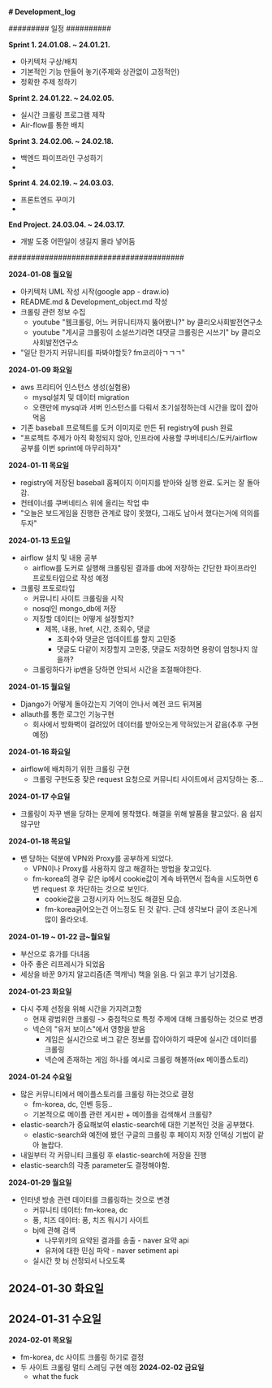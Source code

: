 **# Development_log**

######### 일정 ##########

**Sprint 1. 24.01.08. ~ 24.01.21.**
- 아키텍처 구상/배치
- 기본적인 기능 만들어 놓기(주제와 상관없이 고정적인)
- 정확한 주제 정하기

**Sprint 2. 24.01.22. ~ 24.02.05.**
- 실시간 크롤링 프로그램 제작
- Air-flow를 통한 배치

**Sprint 3. 24.02.06. ~ 24.02.18.**
- 백엔드 파이프라인 구성하기
- 

**Sprint 4. 24.02.19. ~ 24.03.03.**
- 프론트엔드 꾸미기
-   
**End Project. 24.03.04. ~ 24.03.17.** 
- 개발 도중 어떤일이 생길지 몰라 넣어둠

#######################################

**2024-01-08 월요일**
- 아키텍처 UML 작성 시작(google app - draw.io)
- README.md & Development_object.md 작성
- 크롤링 관련 정보 수집
  - youtube "웹크롤링, 어느 커뮤니티까지 뚫어봤니?" by 클리오사회발전연구소
  - youtube "게시글 크롤링이 소설쓰기라면 대댓글 크롤링은 시쓰기" by 클리오사회발전연구소
- "일단 한가지 커뮤니티를 파봐야할듯? fm코리아ㄱㄱㄱ"


**2024-01-09 화요일**
- aws 프리티어 인스턴스 생성(실험용)
  - mysql설치 및 데이터 migration
  - 오랜만에 mysql과 서버 인스턴스를 다뤄서 초기설정하는데 시간을 많이 잡아먹음
- 기존 baseball 프로젝트를 도커 이미지로 만든 뒤 registry에 push 완료
- "프로젝트 주제가 아직 확정되지 않아, 인프라에 사용할 쿠버네티스/도커/airflow 공부를 이번 sprint에 마무리하자"


**2024-01-11 목요일**
- registry에 저장된 baseball 홈페이지 이미지를 받아와 실행 완료. 도커는 잘 돌아감.
- 컨테이너를 쿠버네티스 위에 올리는 작업 中
- "오늘은 보드게임을 진행한 관계로 많이 못했다, 그래도 남아서 했다는거에 의의를 두자"

**2024-01-13 토요일**
- airflow 설치 및 내용 공부
  - airflow를 도커로 실행해 크롤링된 결과를 db에 저장하는 간단한 파이프라인 프로토타입으로 작성 예정
- 크롤링 프토로타입
  - 커뮤니티 사이트 크롤링을 시작
  - nosql인 mongo_db에 저장
  - 저장할 데이터는 어떻게 설정할지?
    - 제목, 내용, href, 시간, 조회수, 댓글
      - 조회수와 댓글은 업데이트를 할지 고민중
      - 댓글도 다같이 저장할지 고민중, 댓글도 저장하면 용량이 엄청나지 않을까?
  - 크롤링하다가 ip밴을 당하면 안되서 시간을 조절해야한다.


**2024-01-15 월요일**
- Django가 어떻게 돌아갔는지 기억이 안나서 예전 코드 뒤져봄
- allauth를 통한 로그인 기능구현
  - 회사에서 방화벽이 걸려있어 데이터를 받아오는게 막혀있는거 같음(추후 구현예정)
 

**2024-01-16 화요일**
- airflow에 배치하기 위한 크롤링 구현
  - 크롤링 구현도중 잦은 request 요청으로 커뮤니티 사이트에서 금지당하는 중...
 
**2024-01-17 수요일** 
- 크롤링이 자꾸 밴을 당하는 문제에 봉착했다. 해결을 위해 발품을 팔고있다. 음 쉽지않구만

**2024-01-18 목요일** 
- 밴 당하는 덕분에 VPN와 Proxy를 공부하게 되었다.
  - VPN이나 Proxy를 사용하지 않고 해결하는 방법을 찾고있다.
  - fm-korea의 경우 같은 ip에서 cookie값이 계속 바뀌면서 접속을 시도하면 6번 request 후 차단하는 것으로 보인다.
    - cookie값을 고정시키자 어느정도 해결된 모습.
    - fm-korea긁어오는건 어느정도 된 것 같다. 근데 생각보다 글이 조온나게 많이 올라오네.
   
**2024-01-19 ~ 01-22 금~월요일**
- 부산으로 휴가를 다녀옴
- 아주 좋은 리프레시가 되었음
- 세상을 바꾼 9가지 알고리즘(존 맥캐닉) 책을 읽음. 다 읽고 후기 남기겠음.

**2024-01-23 화요일**
- 다시 주제 선정을 위해 시간을 가지려고함
    - 현재 광범위한 크롤링 -> 중점적으로 특정 주제에 대해 크롤링하는 것으로 변경
    - 넥슨의 "유저 보이스"에서 영향을 받음
        - 게임은 실시간으로 버그 같은 정보를 잡아야하기 때문에 실시간 데이터를 크롤링
        - 넥슨에 존재하는 게임 하나를 예시로 크롤링 해볼까(ex 메이플스토리)

**2024-01-24 수요일**
- 많은 커뮤니티에서 메이플스토리를 크롤링 하는것으로 결정
  - fm-korea, dc, 인벤 등등..
  - 기본적으로 메이플 관련 게시판 + 메이플을 검색해서 크롤링?
- elastic-search가 중요해보여 elastic-search에 대한 기본적인 것을 공부했다.
  - elastic-search와 예전에 봤던 구글의 크롤링 후 페이지 저장 인덱싱 기법이 같아 놀랍다.
- 내일부터 각 커뮤니티 크롤링 후 elastic-search에 저장을 진행
- elastic-search의 각종 parameter도 결정해야함.

**2024-01-29 월요일**
- 인터넷 방송 관련 데이터를 크롤링하는 것으로 변경
  - 커뮤니티 데이터: fm-korea, dc
  - 풍, 치즈 데이터: 풍, 치즈 뭐시기 사이트
  - bj에 관해 검색
    - 나무위키의 요약된 결과를 송출 - naver 요약 api
    - 유저에 대한 민심 파악 - naver setiment api
  - 실시간 핫 bj 선정되서 나오도록

**2024-01-30 화요일**
- 

**2024-01-31 수요일**
- 

**2024-02-01 목요일**
- fm-korea, dc 사이트 크롤링 하기로 결정
- 두 사이트 크롤링 멀티 스레딩 구현 예정
**2024-02-02 금요일**
  - what the fuck
